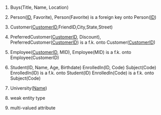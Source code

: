 1. Buys(Title, Name, Location) 
2. Person(<u>ID</u>, Favorite), Person(Favorite) is a foreign key onto Person(<u>ID</u>)
3. Customer(<u>CustomerID</u>,FriendID,City,State,Street)
4. PreferredCustomer(<u>CustomerID</u>, Discount), PreferredCustomer(<u>CustomerID</u>) is a f.k. onto Customer(<u>CustomerID</u>) 
5. Employee(<u>CustomerID</u>, MID), Employee(MID) is a f.k. onto Employee(CustomerID) 
6.  Student(ID, Name, Age, Birthdate)
EnrolledIn(ID, Code)
Subject(Code)
EnrolledIn(ID) is a f.k. onto Student(ID)
EnrolledIn(Code) is a f.k. onto Subject(Code) 

7. University(<u>Name</u>)
8. weak entity type
9. multi-valued attribute